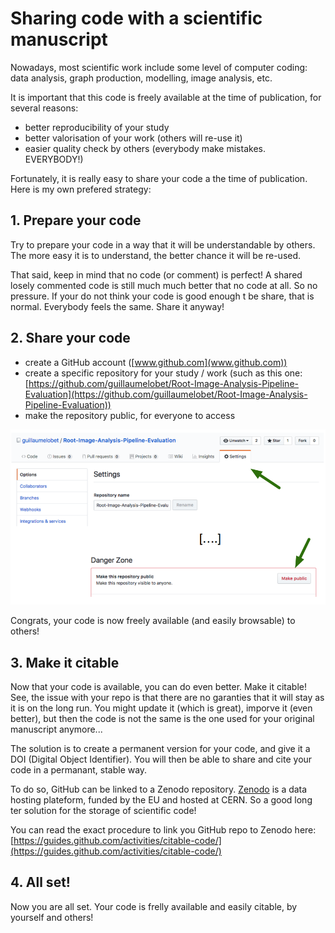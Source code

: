 # Sharing code with a scientific manuscript

Nowadays, most scientific work include some level of computer coding: data analysis, graph production, modelling, image analysis, etc. 

It is important that this code is freely available at the time of publication, for several reasons:

- better reproducibility of your study
- better valorisation of your work (others will re-use it)
- easier quality check by others (everybody make mistakes. EVERYBODY!)

Fortunately, it is really easy to share your code a the time of publication. Here is my own prefered strategy:

## 1. Prepare your code

Try to prepare your code in a way that it will be understandable by others. The more easy it is to understand, the better chance it will be re-used. 

That said, keep in mind that no code (or comment) is perfect! A shared losely commented code is still much much better that no code at all. So no pressure. If your do not think your code is good enough t be share, that is normal. Everybody feels the same. Share it anyway!



## 2. Share your code

- create a GitHub account ([www.github.com](www.github.com))
- create a specific repository for your study / work (such as this one: [https://github.com/guillaumelobet/Root-Image-Analysis-Pipeline-Evaluation](https://github.com/guillaumelobet/Root-Image-Analysis-Pipeline-Evaluation))
- make the repository public, for everyone to access

![](https://github.com/guillaumelobet/ressources/blob/master/imgs/github_public.png)

Congrats, your code is now freely available (and easily browsable) to others! 


## 3. Make it citable

Now that your code is available, you can do even better. Make it citable! See, the issue with your repo is that there are no garanties that it will stay as it is on the long run. You might update it (which is great), imporve it (even better), but then the code is not the same is the one used for your original manuscript anymore... 

The solution is to create a permanent version for your code, and give it a DOI (Digital Object Identifier). You will then be able to share and cite your code in a permanant, stable way. 

To do so, GitHub can be linked to a Zenodo repository. [Zenodo](http://www.zenodo.org) is a data hosting plateform, funded by the EU and hosted at CERN. So a good long ter solution for the storage of scientific code!

You can read the exact procedure to link you GitHub repo to Zenodo here: [https://guides.github.com/activities/citable-code/](https://guides.github.com/activities/citable-code/)

## 4. All set!

Now you are all set. Your code is frelly available and easily citable, by yourself and others!





